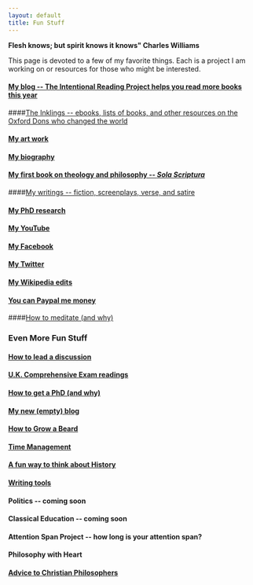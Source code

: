 ```yaml
---
layout: default
title: Fun Stuff
---
```


**Flesh knows; but spirit knows it knows" Charles Williams**



This page is devoted to a few of my favorite things. Each is a project I am working on or resources for those who might be interested.

#### [My blog -- The Intentional Reading Project helps you read more books this year](http://www.readingintentionally.com)

####[The Inklings -- ebooks, lists of books, and other resources on the Oxford Dons who changed the world](/inklings)

#### [My art work](http://keithbuhler.com/art)

#### [My biography](//bio) ###

#### [My first book on theology and philosophy -- *Sola Scriptura*](http://www.amazon.com/Sola-Scriptura-Dialogue-Keith-Buhler-ebook/dp/B009N27L12/ref=sr_1_9?ie=UTF8&qid=1401301911&sr=8-9&keywords=sola+scriptura)

####[My writings -- fiction, screenplays, verse, and satire](/writings)

#### [My PhD research](//phd)

#### [My YouTube](https://www.youtube.com/channel/UCDxfeT2v6-kFM12T7zD-K9Q)

#### [My Facebook](http://www.facebook.com/kedbuhler/)

#### [My Twitter](https://twitter.com/Keith_Buhler) 

#### [My Wikipedia edits](http://en.wikipedia.org/wiki/User:CircularReason)

#### [You can Paypal me money](https://www.paypal.me/keithbuhler) ####

####[How to meditate (and why)](/meditation)




### Even More Fun Stuff
 
#### [How to lead a discussion](http://www.wikihow.com/Lead-a-Discussion)

#### [U.K. Comprehensive Exam readings](/comps)

#### [How to get a PhD (and why)](/phd-how-to) 

#### [My new (empty) blog](http://circularreason.github.io./blog)

#### [How to Grow a Beard](/beard)

#### [Time Management](http://keithbuhler.com/goals/)
 
#### [A fun way to think about History](https://docs.google.com/spreadsheets/d/1ZitnTtYNZLmUsKcQ0vu_cdzm_Plj5nupiyDrJEn4VV0/edit#gid=0) ####

#### [Writing tools](/writing-tools)

#### Politics -- coming soon ####

#### Classical Education -- coming soon ####

#### Attention Span Project -- how long is your attention span?

#### Philosophy with Heart ####

#### [Advice to Christian Philosophers](http://www.advicetochristianphilosophers.com)